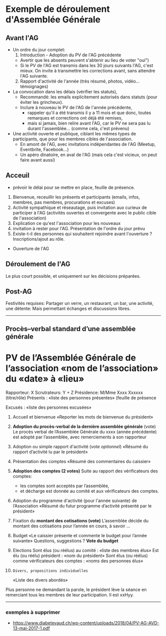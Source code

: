 # Exemple de déroulement d'Assemblée Générale
## Avant l'AG
* Un ordre du jour complet:
  1. Introduction - Adoption du PV de l'AG précédente
    * Avertir que les absents peuvent s'abtenir au lieu de voter "oui")
    * Si le PV de l'AG est transmis dans les 30 jours suivants l'AG, c'est mieux. On invite à transmettre les corrections avant, sans attendre l'AG suivante.
  2. Rapport d'activité de l'année (très résumé, photos, vidéo... témoignages)
* La convocation dans les délais (vérifier les statuts), 
  * Recommandé: les emails explicitement autorisés dans statuts (pour éviter les grincheux).
  * Inclure à nouveau le PV de l'AG de l'année précédente, 
    * rappeler qu'il a été transmis il y a 11 mois et que donc, toutes remarques et corrections ont déjà été remises, 
    * mais si jamais, bien relire avant l'AG, car le PV ne sera pas lu durant l'assemblée... (comme cela, c'est prévenu)
* Une activité ouverte et publique, ciblant les mêmes types de participants, que pour les membres cibles de l'association.
  * En amont de l'AG, avec invitations indépendantes de l'AG (Meetup, Eventbrite, Facebook...)
  * Un apéro dinatoire, en aval de l'AG (mais cela c'est vicieux, on peut faire avant aussi)

## Acceuil
* prévoir le délai pour se mettre en place, feuille de présence.
1. Bienvenue, receuillir les présents et participants (emails, infos, membres, pas membres, procurations et excuses)
2. Activité sympathique et réseautage, puis invitation aux curieux de participer à l'AG (activités ouvertes et convergente avec le public cible de l'association)
3. Explication ce qu'est l'association pour les nouveaux
4. invitation à rester pour l'AG.  Présentation de l'ordre du jour prévu
5. Existe-t-il des personnes qui souhaitent rejoindre avant l'ouverture ? Inscriptions/ajout au rôle.
* Ouverture de l'AG

## Déroulement de l'AG 
Le plus court possible, et uniquement sur les décisions préparées.

## Post-AG ##
Festivités requises: Partager un verre, un restaurant, un bar, une activité, une détente: Mais permettant échanges et discussions libres.

---
Procès–verbal standard d’une assemblée générale
---
# PV de l’Assemblée Générale de l’association «nom de l’association» du «date» à «lieu»
Rapporteur: X
Scrutrateurs: Y + Z
Présidence: M/Mme Xxxx Xxxxxx (titre/rôle)
Présents : «liste des personnes présentes» (feuille de présence

Excusés : «liste des personnes excusées»


1.	Accueil et bienvenue
	«Reporter les mots de bienvenue du président»

2.	**Adoption du procès-verbal de la dernière assemblée générale** (vote)
	Le procès verbal de l’Assemblée Générale du xxxx (année précédente) est adopté par l’assemblée, avec remerciements à son rapporteur

3.	Adoption ou simple rapport d'activité (_vote optionnel_)
	«Résumé du rapport d’activité lu par le président»

4.	Présentation des comptes
	«Résumé des commentaires du caissier»

5.	**Adoption des comptes (2 votes)**
	Suite au rapport des vérificateurs des comptes:
	* les comptes sont acceptés par l’assemblée, 
	* et décharge est donnée au comité et aux vérificateurs des comptes.

6.	Adoption du programme d'activité (pour l'année suivante) de l’Association 
	«Résumé du futur programme d’activité présenté par le président»

7.	Fixation du **montant des cotisations (vote)**
	L’assemblée décide du montant des cotisations pour l’année en cours, à savoir ...

8.	Budget
	«Le caissier présente et commente le budget pour l’année suivante»
	Questions, suggestions ?
	**Vote du budget**

9. 	Elections
	Sont élus (ou réélus) au comité : «liste des membres élus»
	Est élu (ou réélu) président : «nom du président»
	Sont élus (ou réélus) comme vérificateurs des comptes : «noms des personnes élus»

10. 	Divers, propositions individuelles
	«Liste des divers abordés»

Plus personne ne demandant la parole, le président lève la séance en remerciant tous les membres de leur participation. Il est xxHyy.

---
### exemples à supprimer
* https://www.diabetevaud.ch/wp-content/uploads/2018/04/PV-AG-AVD-13-mai-2017-1.pdf
